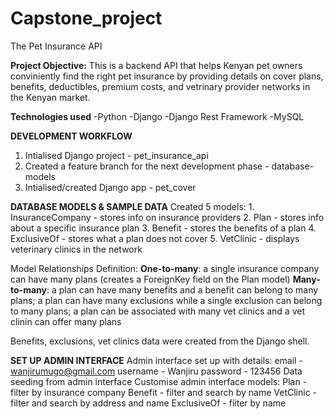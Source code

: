 # Capstone_project
The Pet Insurance API

**Project Objective:**
This is a backend API that helps Kenyan pet owners conviniently find the right pet insurance by providing details on cover plans, benefits, deductibles, premium costs, and vetrinary provider networks in the Kenyan market. 

**Technologies used**
-Python
-Django
-Django Rest Framework
-MySQL

**DEVELOPMENT WORKFLOW**
1. Intialised Django project - pet_insurance_api
2. Created a feature branch for the next development phase - database-models
3. Intialised/created Django app - pet_cover

**DATABASE MODELS & SAMPLE DATA**
Created 5 models:
    1. InsuranceCompany - stores info on insurance providers
    2. Plan - stores info about a specific insurance plan
    3. Benefit - stores the benefits of a plan
    4. ExclusiveOf - stores what a plan does not cover 
    5. VetClinic - displays veterinary clinics in the network

Model Relationships Definition:
    **One-to-many**: a single insurance company can have many plans (creates a ForeignKey field on the Plan model)
    **Many-to-many**: a plan can have many benefits and a benefit can belong to many plans; 
        a plan can have many exclusions while a single exclusion can belong to many plans; 
        a plan can be associated with many vet clinics and a vet clinin can offer many plans
    
Benefits, exclusions, vet clinics data were created from the Django shell.

**SET UP ADMIN INTERFACE**
Admin interface set up with details:
    email - wanjirumugo@gmail.com
    username - Wanjiru
    password - 123456
Data seeding from admin interface
Customise admin interface models:
    Plan - filter by insurance company
    Benefit - filter and search by name
    VetClinic - filter and search by address and name
    ExclusiveOf - fiiter by name

